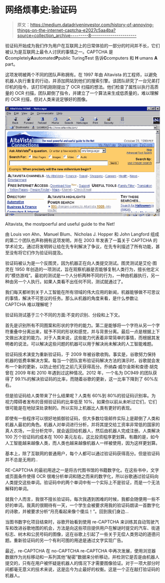 # 网络烦事史:验证码

> 原文：<https://medium.datadriveninvestor.com/history-of-annoying-things-on-the-internet-captcha-e2027c5aa4ba?source=collection_archive---------8----------------------->

验证码开始成为我们作为用户在互联网上的日常体验的一部分的时间并不长，它们被认为是互联网上最令人讨厌的事情之一。CAPTCHA 是**C**completely**A**automated**P**public Turing**T**est 告诉**C**computers 和 **H** umans **A** part。

这项发明被两个不同的团队声称拥有。在 1997 年由 Altavista 的工程师，以避免机器人执行重复的行动，并添加网站到他们的搜索引擎。该团队研究了一台兄弟打印机的指令，该打印机刚刚提出了 OCR 扫描的想法。他们检查了属性以执行高质量的 OCR 扫描，团队颠倒了指令，并建立了一个算法来生成低质量的，难以理解的 OCR 扫描，但对人类来说足够好的图像。

![](img/7afee8145023ce6a6b695c7d5551e6f8.png)

Altavista, the mostpoerful and useful guide to the Net!

由 Louis von Ahn、Manuel Blum、Nicholas J. Hopper 和 John Langford 组成的第二个团队也声称拥有这项发明，并在 2003 年发表了一篇关于 CAPTCHA 的学术论文。通过将发明转让给在先专利解决了争议，在先专利描述了所有功能，甚至没有将它们作为验证码提及。

验证码被认为是一个反图灵，因为机器正在向人类提交测试。图灵测试是艾伦·图灵在 1950 年创造的一项测试，旨在观察机器是否能够复制人类行为，擅长他定义的“模仿游戏”。最初的测试是一个人分析两种不同的行为，一种由机器执行，另一种由另一个人执行。如果人类看不出任何不同，测试就通过了。

我们每天都听到关于人工智能在所有领域的伟大应用的新闻，机器能够做不可思议的事情，解决不可思议的任务。那么从机器的角度来看，是什么参数让 CAPTCHA 难以理解呢？

验证码测试基于三个不同的方面:不变的识别、分段和上下文。

首先是识别所有不同图案和形状的字符的能力。第二是能够将一个字符从另一个字符重叠中分离出来，赋予不同的形状和感觉，并与背景分离。最后一点是根据上下文做出决定的能力。对于人类来说，这些能力代表着非常简单的事情，而根据其发明者的说法，可以解决这些问题的机器可以用于解决尚未解决的人工智能难题。

验证码技术演变为重新验证码，于 2009 年被谷歌收购。事实是，谷歌努力保持机器的低费率解决方案。每当一个团队宣布验证码解决方法的演示时，谷歌就会发布一个新的更新，以防止他们在之前几天获得高分。乔纳森·威尔金斯和查德·胡克曾在 2009 年和 2010 年遇到过这种情况。2012 年，一个名为 DC949 的团队获得了 99.1%的解决验证码的比率，而随着谷歌的更新，这一比率下降到了 60%左右。

但是验证码给人类带来了什么结果呢？人类有 60%到 80%的验证码识别率。为视力障碍者发布的音频验证码的比率低至 10%，如果你以前从未听过它们，它们很可能是在地狱深处录制的。所以实际上机器比人类有更好的表现。

即使有一些程序可以很好地抵御验证码，但大多数垃圾邮件实际上是颠倒了人类和机器人最初的角色。机器人对单词进行分析，并将其提交给工资率非常低的国家的真人农场，一旦分析完毕，就会返回给机器人，然后由机器人完成注册。人类解决 100 万个验证码的成本在 1000 美元左右，这比投资程序更划算。有趣的是，如今人工智能越来越像人类，而人类也越来越像机器人一样被使用，因为这样更划算。

基本上，除了互联网的普通用户，每个人都可以通过验证码获得高分。但是验证码并不总是无用的..

RE-CAPTCHA 的最初用途之一是将古代图书馆的书籍数字化。在这些书中，文字或页面条件使得 OCR 很难分析单词和随之而来的数字化，所以谷歌通过验证码向人类提交这些单词。验证码中的两个单词中有一个实际上不是验证，而是一个无法解释的单词。

就我个人而言，我很不擅长验证码，每次我遇到困难的时候，我都会随便用一些不好的单词。我真的很期待有一天，一个学生会被要求用我的验证码朗读一首数字化的诗歌，并被要求分析“月亮看起来像个傻瓜！”。回到我们身边…

当图书数字化项目结束时，谷歌开始看到使用 re-CAPTCHA 来训练其自动驾驶汽车和改进谷歌地图的机会，方法是向这些项目提供用户在解谜时提交的汽车、街道标志、树木和公民号码的图像，这在谷歌上引起了一些关于无偿人类劳动的道德问题。重新验证码的另一个有利可图的用途是通过文字实现广告。

最近，re-CAPTCHA 在 no-CAPTCHA re-CAPTCHA 中再次发展，使用浏览器数据作为光标移动和一系列其他“秘密”数据来分析移动，并检测它是否是由机器人提交的，只有在用户被怀疑是机器人的情况下才需要图像验证。对于一项大部分时间都毫无意义的技术来说，这是迄今为止最好的权衡。这是一个正在敲打验证码的机器人。